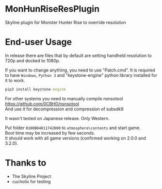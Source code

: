 # MonHunRiseResPlugin
Skyline plugin for Monster Hunter Rise to override resolution

# End-user Usage
In release there are files that by default are setting handheld resolution to 720p and docked to 1080p.

If you want to change anything, you need to use "Patch.cmd". 
It is required to have `Windows`, `Python 3` and "keystone-engine" python library installed for it to work.

```cmd
pip3 install keystone-engine
```

For other systems you need to manually compile nsnsotool</br>
https://github.com/0CBH0/nsnsotool</br>
And use it for decompression and compression of subsdk9

It wasn't tested on Japanese release. Only Western.

Put folder `0100B04011742000` to `atmosphere\contents` and start game.</br>
Boot time may be increased by few seconds.</br>
It should work with all game versions (confirmed working on 2.0.0 and 3.2.0).

# Thanks to
- The Skyline Project
- cucholix for testing
